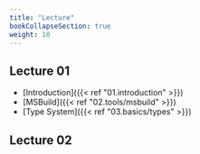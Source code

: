 ```yaml
---
title: "Lecture"
bookCollapseSection: true
weight: 10
---
```


## Lecture 01

- [Introduction]({{< ref "01.introduction" >}})
- [MSBuild]({{< ref "02.tools/msbuild" >}})
- [Type System]({{< ref "03.basics/types" >}})

## Lecture 02
